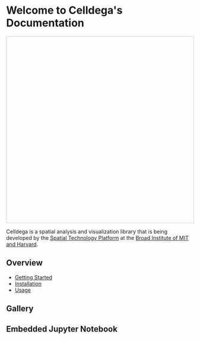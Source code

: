 # Welcome to Celldega's Documentation


<div id="landscape-container" style="position: relative; display: flex; width: 100%; height: 500px; overflow: hidden; border: 1px solid #ccc;">
    <div id="landscape" style="height; 500px;"></div>
</div>

Celldega is a spatial analysis and visualization library that is being developed by the [Spatial Technology Platform](https://www.broadinstitute.org/spatial-technology-platform) at the [Broad Institute of MIT and Harvard](https://www.broadinstitute.org).

## Overview

- [Getting Started](getting_started.md)
- [Installation](installation.md)
- [Usage](usage.md)

## Gallery


## Embedded Jupyter Notebook

<!-- <script src="assets/js/widget.js></script> -->
<script src="assets/js/index.js" type="module"></script>


<!-- <script>
  document.addEventListener("DOMContentLoaded", () => {
    console.log('script in the markdown page')
  }
</script> -->

<!-- <script type="module">

    console.log('************************************)
    // import celldega from './assets/js/widget.js';

    console.log("hello!!!!!!");

</script> -->